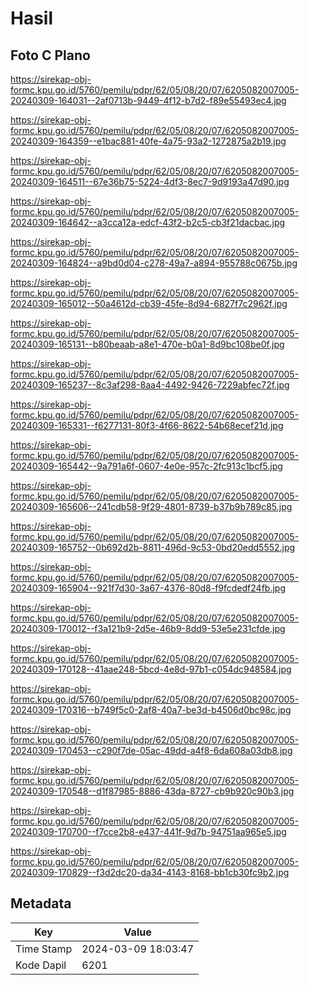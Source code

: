 # Hasil

## Foto C Plano

https://sirekap-obj-formc.kpu.go.id/5760/pemilu/pdpr/62/05/08/20/07/6205082007005-20240309-164031--2af0713b-9449-4f12-b7d2-f89e55493ec4.jpg

https://sirekap-obj-formc.kpu.go.id/5760/pemilu/pdpr/62/05/08/20/07/6205082007005-20240309-164359--e1bac881-40fe-4a75-93a2-1272875a2b19.jpg

https://sirekap-obj-formc.kpu.go.id/5760/pemilu/pdpr/62/05/08/20/07/6205082007005-20240309-164511--67e36b75-5224-4df3-8ec7-9d9193a47d90.jpg

https://sirekap-obj-formc.kpu.go.id/5760/pemilu/pdpr/62/05/08/20/07/6205082007005-20240309-164642--a3cca12a-edcf-43f2-b2c5-cb3f21dacbac.jpg

https://sirekap-obj-formc.kpu.go.id/5760/pemilu/pdpr/62/05/08/20/07/6205082007005-20240309-164824--a9bd0d04-c278-49a7-a894-955788c0675b.jpg

https://sirekap-obj-formc.kpu.go.id/5760/pemilu/pdpr/62/05/08/20/07/6205082007005-20240309-165012--50a4612d-cb39-45fe-8d94-6827f7c2962f.jpg

https://sirekap-obj-formc.kpu.go.id/5760/pemilu/pdpr/62/05/08/20/07/6205082007005-20240309-165131--b80beaab-a8e1-470e-b0a1-8d9bc108be0f.jpg

https://sirekap-obj-formc.kpu.go.id/5760/pemilu/pdpr/62/05/08/20/07/6205082007005-20240309-165237--8c3af298-8aa4-4492-9426-7229abfec72f.jpg

https://sirekap-obj-formc.kpu.go.id/5760/pemilu/pdpr/62/05/08/20/07/6205082007005-20240309-165331--f6277131-80f3-4f66-8622-54b68ecef21d.jpg

https://sirekap-obj-formc.kpu.go.id/5760/pemilu/pdpr/62/05/08/20/07/6205082007005-20240309-165442--9a791a6f-0607-4e0e-957c-2fc913c1bcf5.jpg

https://sirekap-obj-formc.kpu.go.id/5760/pemilu/pdpr/62/05/08/20/07/6205082007005-20240309-165606--241cdb58-9f29-4801-8739-b37b9b789c85.jpg

https://sirekap-obj-formc.kpu.go.id/5760/pemilu/pdpr/62/05/08/20/07/6205082007005-20240309-165752--0b692d2b-8811-496d-9c53-0bd20edd5552.jpg

https://sirekap-obj-formc.kpu.go.id/5760/pemilu/pdpr/62/05/08/20/07/6205082007005-20240309-165904--921f7d30-3a67-4376-80d8-f9fcdedf24fb.jpg

https://sirekap-obj-formc.kpu.go.id/5760/pemilu/pdpr/62/05/08/20/07/6205082007005-20240309-170012--f3a121b9-2d5e-46b9-8dd9-53e5e231cfde.jpg

https://sirekap-obj-formc.kpu.go.id/5760/pemilu/pdpr/62/05/08/20/07/6205082007005-20240309-170128--41aae248-5bcd-4e8d-97b1-c054dc948584.jpg

https://sirekap-obj-formc.kpu.go.id/5760/pemilu/pdpr/62/05/08/20/07/6205082007005-20240309-170316--b749f5c0-2af8-40a7-be3d-b4506d0bc98c.jpg

https://sirekap-obj-formc.kpu.go.id/5760/pemilu/pdpr/62/05/08/20/07/6205082007005-20240309-170453--c290f7de-05ac-49dd-a4f8-6da608a03db8.jpg

https://sirekap-obj-formc.kpu.go.id/5760/pemilu/pdpr/62/05/08/20/07/6205082007005-20240309-170548--d1f87985-8886-43da-8727-cb9b920c90b3.jpg

https://sirekap-obj-formc.kpu.go.id/5760/pemilu/pdpr/62/05/08/20/07/6205082007005-20240309-170700--f7cce2b8-e437-441f-9d7b-94751aa965e5.jpg

https://sirekap-obj-formc.kpu.go.id/5760/pemilu/pdpr/62/05/08/20/07/6205082007005-20240309-170829--f3d2dc20-da34-4143-8168-bb1cb30fc9b2.jpg


## Metadata

| Key        | Value               |
| ---------- | ------------------- |
| Time Stamp | 2024-03-09 18:03:47 |
| Kode Dapil | 6201                |



